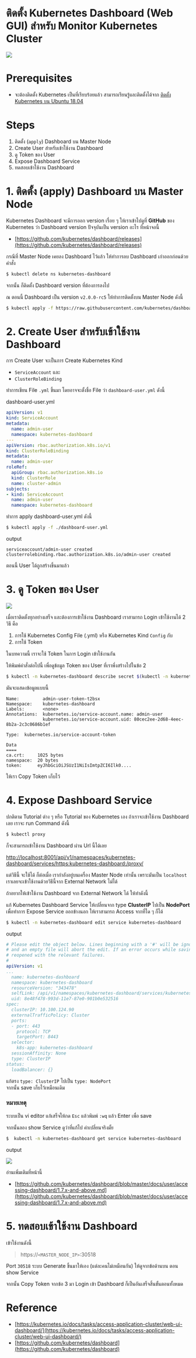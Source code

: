 # ติดตั้ง Kubernetes Dashboard (Web GUI) สำหรับ Monitor Kubernetes Cluster 

![](./dashboard.png)

# Prerequisites

- จะต้องติดตั้ง Kubernetes เป็นที่เรียบร้อยแล้ว สามารถเรียนรู้และติดตั้งได้จาก [ติดตั้ง Kubernetes บน Ubuntu 18.04](/blog/install-kubernetes-on-ubuntu-18.04/?series=k8s)

# Steps

1. ติดตั้ง (`apply`) Dashboard บน Master Node  
2. Create User สำหรับเข้าใช้งาน Dashboard  
3. ดู Token ของ User 
4. Expose Dashboard Service 
5. ทดสอบเข้าใช้งาน Dashboard 

# 1. ติดตั้ง (apply) Dashboard บน Master Node

Kubernetes Dashboard จะมีการออก version เรื่อย ๆ ให้เราเข้าไปดูที่ **GitHub** ของ Kubernetes ว่า Dashboard version ปัจจุบันเป็น version อะไร ที่หน้าจอนี้

- [https://github.com/kubernetes/dashboard/releases](https://github.com/kubernetes/dashboard/releases)

กรณีที่ Master Node เคยลง Dashboard ไว้แล้ว ให้ทำการลบ Dashboard เก่าออกก่อนด้วยคำสั่ง 

```sh
$ kubectl delete ns kubernetes-dashboard  
```

จากนั้น ก็ติดตั้ง Dashboard version ที่ต้องการลงไป   
  
ณ ตอนนี้ Dashboard เป็น version `v2.0.0-rc5` ให้ทำการติดตั้งบน Master Node ดังนี้  

```sh
$ kubectl apply -f https://raw.githubusercontent.com/kubernetes/dashboard/v2.0.0-rc5/aio/deploy/recommended.yaml
```

# 2. Create User สำหรับเข้าใช้งาน Dashboard 

การ Create User จะเป็นการ Create Kubernetes Kind  

- `ServiceAccount` และ 
- `ClusterRoleBinding` 

ทำการเขียน File `.yml` ขึ้นมา โดยอาจจะตั้งชื่อ File ว่า `dashboard-user.yml` ดังนี้  
  
dashboard-user.yml
```yml 
apiVersion: v1
kind: ServiceAccount
metadata:
  name: admin-user
  namespace: kubernetes-dashboard
---
apiVersion: rbac.authorization.k8s.io/v1
kind: ClusterRoleBinding
metadata:
  name: admin-user
roleRef:
  apiGroup: rbac.authorization.k8s.io
  kind: ClusterRole
  name: cluster-admin
subjects:
- kind: ServiceAccount
  name: admin-user
  namespace: kubernetes-dashboard
```

ทำการ apply dashboard-user.yml ดังนี้  

```sh
$ kubectl apply -f ./dashboard-user.yml
```
output
```plaintext
serviceaccount/admin-user created
clusterrolebinding.rbac.authorization.k8s.io/admin-user created
```

ตอนนี้ User ได้ถูกสร้างขึ้นมาแล้ว  

# 3. ดู Token ของ User

![](./login.png)

เมื่อเราติดตั้งทุกอย่างเสร็จ และต้องการเข้าใช้งาน Dashboard เราสามารถ Login เข้าใช้งานได้ 2 วิธี คือ 

1. การใช้ Kubernetes Config File (.yml) หรือ Kubernetes Kind `Config` กับ
2. การใช้ Token 

ในบทความนี้ เราจะใช้ Token ในการ Login เข้าใช้งานกัน   
  
ให้พิมพ์คำสั่งต่อไปนี้ เพื่อดูข้อมูล Token ของ User ที่เราพึ่งสร้างไปในข้อ 2  

```sh
$ kubectl -n kubernetes-dashboard describe secret $(kubectl -n kubernet es-dashboard get secret | grep admin-user | awk '{print $1}')
```

มันจะแสดงข้อมูลแบบนี้

```plaintext
Name:         admin-user-token-t2bsx
Namespace:    kubernetes-dashboard
Labels:       <none>
Annotations:  kubernetes.io/service-account.name: admin-user
              kubernetes.io/service-account.uid: 80cec2ee-2d68-4eec-8b2a-2c3c0686b1ef

Type:  kubernetes.io/service-account-token

Data
====
ca.crt:     1025 bytes
namespace:  20 bytes
token:      eyJhbGciOiJSUzI1NiIsImtpZCI6Ilk0....
```

ให้เรา Copy Token เก็บไว้   

# 4. Expose Dashboard Service
 
ปกติตาม Tutorial ต่าง ๆ หรือ Tutorial ของ Kubernetes เอง ถ้าเราจะเข้าใช้งาน Dashboard เลย เราจะ run Command ดังนี้  

```sh
$ kubectl proxy  
```

ก็จะสามารถเข้าใช้งาน Dashboard ผ่าน Url นี้ได้เลย    

[http://localhost:8001/api/v1/namespaces/kubernetes-dashboard/services/https:kubernetes-dashboard:/proxy/](http://localhost:8001/api/v1/namespaces/kubernetes-dashboard/services/https:kubernetes-dashboard:/proxy/)
   
แต่วิธีนี้ จะใช้ได้ ก็ต่อเมื่อ เรากำลังอยู่บนเครื่อง Master Node เท่านั้น เพราะมันเป็น `localhost` เราเลยจะเข้าใช้งานด้วยวิธีนี้จาก External Network ไม่ได้

ถ้าอยากให้เข้าใช้งาน Dashboard จาก External Network ได้ ให้ทำดังนี้  
  
แก้ Kubernetes Dashboard Service ให้เปลี่ยนจาก type **ClusterIP** ไปเป็น **NodePort** เพื่อทำการ Expose Service ออกข้างนอก ให้เราสามารถ Access จากที่ใด ๆ ก็ได้ 

```sh
$ kubectl -n kubernetes-dashboard edit service kubernetes-dashboard  
```

output
```yml
# Please edit the object below. Lines beginning with a '#' will be ignored,
# and an empty file will abort the edit. If an error occurs while saving this file will be
# reopened with the relevant failures.
#
apiVersion: v1
...
  name: kubernetes-dashboard
  namespace: kubernetes-dashboard
  resourceVersion: "343478"
  selfLink: /api/v1/namespaces/kubernetes-dashboard/services/kubernetes-dashboard
  uid: 8e48f478-993d-11e7-87e0-901b0e532516
spec:
  clusterIP: 10.100.124.90
  externalTrafficPolicy: Cluster
  ports:
  - port: 443
    protocol: TCP
    targetPort: 8443
  selector:
    k8s-app: kubernetes-dashboard
  sessionAffinity: None
  type: ClusterIP
status:
  loadBalancer: {}
```

แก้ตรง `type: ClusterIP` ไปเป็น `type: NodePort`   
จากนั้น save เก็บไว้เหมือนเดิม
   
### หมายเหตุ

ระบบเป็น vi editor แก้เสร็จให้กด `Esc` แล้วพิมพ์ `:wq` แล้ว Enter เพื่อ save
  
จากนั้นลอง show Service ดูว่าที่แก้ไป ค่าเปลี่ยนจริงมั้ย  

```sh
$  kubectl -n kubernetes-dashboard get service kubernetes-dashboard
```
output

![](./dashboard-service.png)

อ่านเพิ่มเติมที่หน้านี้

- [https://github.com/kubernetes/dashboard/blob/master/docs/user/accessing-dashboard/1.7.x-and-above.md](https://github.com/kubernetes/dashboard/blob/master/docs/user/accessing-dashboard/1.7.x-and-above.md)

# 5. ทดสอบเข้าใช้งาน Dashboard 

เข้าใช้งานดังนี้

> https://`<MASTER_NODE_IP>`:30518


Port `30518` ระบบ Generate ขึ้นมาให้เอง (แต่ละคนไม่เหมือนกัน) ให้ดูจากข้อด้านบน  ตอน show Service  
  
จากนั้น Copy Token จากข้อ 3 มา Login เข้า Dashboard ก็เป็นอันเสร็จสิ้นขั้นตอนทั้งหมด     

# Reference

- [https://kubernetes.io/docs/tasks/access-application-cluster/web-ui-dashboard/](https://kubernetes.io/docs/tasks/access-application-cluster/web-ui-dashboard/)
- [https://github.com/kubernetes/dashboard](https://github.com/kubernetes/dashboard)

